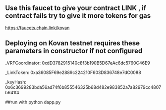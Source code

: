 ## Use this faucet to give your contract LINK , if contract fails try to give it more tokens for gas
https://faucets.chain.link/kovan

## Deploying on Kovan testnet requires these parameters in constructor if not configured

_VRFCoordinator:
0xdD3782915140c8f3b190B5D67eAc6dc5760C46E9

_LinkToken:
0xa36085F69e2889c224210F603D836748e7dC0088  

_keyHash:
0x6c3699283bda56ad74f6b855546325b68d482e983852a7a82979cc4807b641f4


##run with python dapp.py